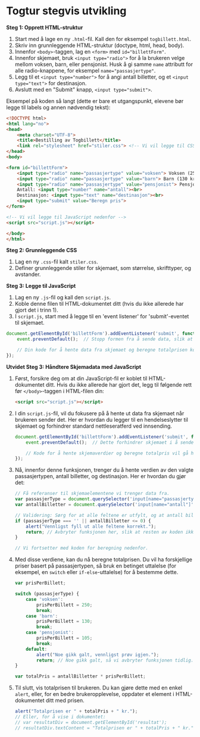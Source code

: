 # Togtur stegvis utvikling

**Steg 1: Opprett HTML-struktur**

1. Start med å lage en ny `.html`-fil. Kall den for eksempel `togbillett.html`.
2. Skriv inn grunnleggende HTML-struktur (doctype, html, head, body).
3. Innenfor `<body>`-taggen, lag en `<form>` med `id="billettForm"`.
4. Innenfor skjemaet, bruk `<input type="radio">` for å la brukeren velge mellom voksen, barn, eller pensjonist. Husk å gi samme `name` attributt for alle radio-knappene, for eksempel `name="passasjertype"`.
5. Legg til et `<input type="number">` for å angi antall billetter, og et `<input type="text">` for destinasjon.
6. Avslutt med en "Submit" knapp, `<input type="submit">`.

Eksempel på koden så langt (dette er bare et utgangspunkt, elevene bør legge til labels og annen nødvendig tekst):

```html
<!DOCTYPE html>
<html lang="no">
<head>
    <meta charset="UTF-8">
    <title>Bestilling av Togbillett</title>
    <link rel="stylesheet" href="stiler.css"> <!-- Vi vil legge til CSS senere -->
</head>
<body>

<form id="billettForm">
    <input type="radio" name="passasjertype" value="voksen"> Voksen (250 kr)<br>
    <input type="radio" name="passasjertype" value="barn"> Barn (130 kr)<br>
    <input type="radio" name="passasjertype" value="pensjonist"> Pensjonist (105 kr)<br>
    Antall: <input type="number" name="antall"><br>
    Destinasjon: <input type="text" name="destinasjon"><br>
    <input type="submit" value="Beregn pris">
</form>

<!-- Vi vil legge til JavaScript nedenfor -->
<script src="script.js"></script>

</body>
</html>
```

**Steg 2: Grunnleggende CSS**

1. Lag en ny `.css`-fil kalt `stiler.css`.
2. Definer grunnleggende stiler for skjemaet, som størrelse, skrifttyper, og avstander.

**Steg 3: Legge til JavaScript**

1. Lag en ny `.js`-fil og kall den `script.js`.
2. Koble denne filen til HTML-dokumentet ditt (hvis du ikke allerede har gjort det i trinn 1).
3. I `script.js`, start med å legge til en 'event listener' for 'submit'-eventet til skjemaet.

```javascript
document.getElementById('billettForm').addEventListener('submit', function(event) {
    event.preventDefault();  // Stopp formen fra å sende data, slik at vi kan beregne og vise totalprisen.

    // Din kode for å hente data fra skjemaet og beregne totalprisen kommer her.
});
```

**Utvidet Steg 3: Håndtere Skjemadata med JavaScript**

1. Først, forsikre deg om at din JavaScript-fil er koblet til HTML-dokumentet ditt. Hvis du ikke allerede har gjort det, legg til følgende rett før `</body>`-taggen i HTML-filen din:
   ```html
   <script src="script.js"></script>
   ```
   
2. I din `script.js`-fil, vil du fokusere på å hente ut data fra skjemaet når brukeren sender det. Her er hvordan du legger til en hendelseslytter til skjemaet og forhindrer standard nettleseratferd ved innsending.

   ```javascript
   document.getElementById('billettForm').addEventListener('submit', function(event) {
       event.preventDefault();  // Dette forhindrer skjemaet i å sende (standard oppførsel), slik at vi kan behandle det selv.

       // Kode for å hente skjemaverdier og beregne totalpris vil gå her.
   });
   ```

3. Nå, innenfor denne funksjonen, trenger du å hente verdien av den valgte passasjertypen, antall billetter, og destinasjon. Her er hvordan du gjør det:

   ```javascript
   // Få referanser til skjemaelementene vi trenger data fra.
   var passasjerType = document.querySelector('input[name="passasjertype"]:checked').value;
   var antallBilletter = document.querySelector('input[name="antall"]').value;

   // Validering: Sørg for at alle feltene er utfylt, og at antall billetter er et gyldig antall.
   if (passasjerType === '' || antallBilletter <= 0) {
       alert("Vennligst fyll ut alle feltene korrekt.");
       return; // Avbryter funksjonen her, slik at resten av koden ikke kjører.
   }

   // Vi fortsetter med koden for beregning nedenfor.
   ```

4. Med disse verdiene, kan du nå beregne totalprisen. Du vil ha forskjellige priser basert på passasjertypen, så bruk en betinget uttalelse (for eksempel, en `switch` eller `if-else`-uttalelse) for å bestemme dette.

   ```javascript
   var prisPerBillett;

   switch (passasjerType) {
       case 'voksen':
           prisPerBillett = 250;
           break;
       case 'barn':
           prisPerBillett = 130;
           break;
       case 'pensjonist':
           prisPerBillett = 105;
           break;
       default:
           alert("Noe gikk galt, vennligst prøv igjen.");
           return; // Noe gikk galt, så vi avbryter funksjonen tidlig.
   }

   var totalPris = antallBilletter * prisPerBillett;
   ```

5. Til slutt, vis totalprisen til brukeren. Du kan gjøre dette med en enkel `alert`, eller, for en bedre brukeropplevelse, oppdater et element i HTML-dokumentet ditt med prisen.

   ```javascript
   alert("Totalprisen er " + totalPris + " kr.");
   // Eller, for å vise i dokumentet:
   // var resultatDiv = document.getElementById('resultat');
   // resultatDiv.textContent = "Totalprisen er " + totalPris + " kr.";
   ```

